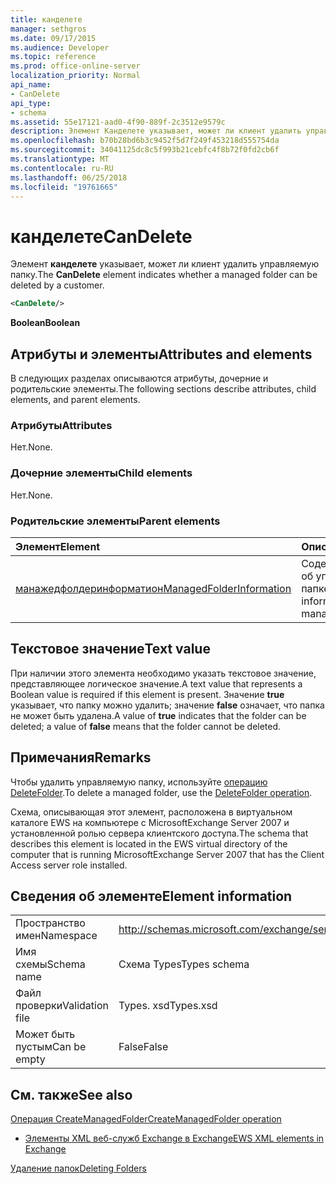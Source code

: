 ```yaml
---
title: канделете
manager: sethgros
ms.date: 09/17/2015
ms.audience: Developer
ms.topic: reference
ms.prod: office-online-server
localization_priority: Normal
api_name:
- CanDelete
api_type:
- schema
ms.assetid: 55e17121-aad0-4f90-889f-2c3512e9579c
description: Элемент Канделете указывает, может ли клиент удалить управляемую папку.
ms.openlocfilehash: b70b28bd6b3c9452f5d7f249f453218d555754da
ms.sourcegitcommit: 34041125dc8c5f993b21cebfc4f8b72f0fd2cb6f
ms.translationtype: MT
ms.contentlocale: ru-RU
ms.lasthandoff: 06/25/2018
ms.locfileid: "19761665"
---
```

# <a name="candelete"></a><span data-ttu-id="c8b37-103">канделете</span><span class="sxs-lookup"><span data-stu-id="c8b37-103">CanDelete</span></span>

<span data-ttu-id="c8b37-104">Элемент **канделете** указывает, может ли клиент удалить управляемую папку.</span><span class="sxs-lookup"><span data-stu-id="c8b37-104">The **CanDelete** element indicates whether a managed folder can be deleted by a customer.</span></span> 
  
```xml
<CanDelete/>
```

 <span data-ttu-id="c8b37-105">**Boolean**</span><span class="sxs-lookup"><span data-stu-id="c8b37-105">**Boolean**</span></span>
## <a name="attributes-and-elements"></a><span data-ttu-id="c8b37-106">Атрибуты и элементы</span><span class="sxs-lookup"><span data-stu-id="c8b37-106">Attributes and elements</span></span>

<span data-ttu-id="c8b37-107">В следующих разделах описываются атрибуты, дочерние и родительские элементы.</span><span class="sxs-lookup"><span data-stu-id="c8b37-107">The following sections describe attributes, child elements, and parent elements.</span></span>
  
### <a name="attributes"></a><span data-ttu-id="c8b37-108">Атрибуты</span><span class="sxs-lookup"><span data-stu-id="c8b37-108">Attributes</span></span>

<span data-ttu-id="c8b37-109">Нет.</span><span class="sxs-lookup"><span data-stu-id="c8b37-109">None.</span></span>
  
### <a name="child-elements"></a><span data-ttu-id="c8b37-110">Дочерние элементы</span><span class="sxs-lookup"><span data-stu-id="c8b37-110">Child elements</span></span>

<span data-ttu-id="c8b37-111">Нет.</span><span class="sxs-lookup"><span data-stu-id="c8b37-111">None.</span></span>
  
### <a name="parent-elements"></a><span data-ttu-id="c8b37-112">Родительские элементы</span><span class="sxs-lookup"><span data-stu-id="c8b37-112">Parent elements</span></span>

|<span data-ttu-id="c8b37-113">**Элемент**</span><span class="sxs-lookup"><span data-stu-id="c8b37-113">**Element**</span></span>|<span data-ttu-id="c8b37-114">**Описание**</span><span class="sxs-lookup"><span data-stu-id="c8b37-114">**Description**</span></span>|
|:-----|:-----|
|[<span data-ttu-id="c8b37-115">манажедфолдеринформатион</span><span class="sxs-lookup"><span data-stu-id="c8b37-115">ManagedFolderInformation</span></span>](managedfolderinformation.md) <br/> |<span data-ttu-id="c8b37-116">Содержит сведения об управляемой папке.</span><span class="sxs-lookup"><span data-stu-id="c8b37-116">Contains information about a managed folder.</span></span>  <br/> |
   
## <a name="text-value"></a><span data-ttu-id="c8b37-117">Текстовое значение</span><span class="sxs-lookup"><span data-stu-id="c8b37-117">Text value</span></span>

<span data-ttu-id="c8b37-118">При наличии этого элемента необходимо указать текстовое значение, представляющее логическое значение.</span><span class="sxs-lookup"><span data-stu-id="c8b37-118">A text value that represents a Boolean value is required if this element is present.</span></span> <span data-ttu-id="c8b37-119">Значение **true** указывает, что папку можно удалить; значение **false** означает, что папка не может быть удалена.</span><span class="sxs-lookup"><span data-stu-id="c8b37-119">A value of **true** indicates that the folder can be deleted; a value of **false** means that the folder cannot be deleted.</span></span> 
  
## <a name="remarks"></a><span data-ttu-id="c8b37-120">Примечания</span><span class="sxs-lookup"><span data-stu-id="c8b37-120">Remarks</span></span>

<span data-ttu-id="c8b37-121">Чтобы удалить управляемую папку, используйте [операцию DeleteFolder](deletefolder-operation.md).</span><span class="sxs-lookup"><span data-stu-id="c8b37-121">To delete a managed folder, use the [DeleteFolder operation](deletefolder-operation.md).</span></span>
  
<span data-ttu-id="c8b37-122">Схема, описывающая этот элемент, расположена в виртуальном каталоге EWS на компьютере с MicrosoftExchange Server 2007 и установленной ролью сервера клиентского доступа.</span><span class="sxs-lookup"><span data-stu-id="c8b37-122">The schema that describes this element is located in the EWS virtual directory of the computer that is running MicrosoftExchange Server 2007 that has the Client Access server role installed.</span></span>
  
## <a name="element-information"></a><span data-ttu-id="c8b37-123">Сведения об элементе</span><span class="sxs-lookup"><span data-stu-id="c8b37-123">Element information</span></span>

|||
|:-----|:-----|
|<span data-ttu-id="c8b37-124">Пространство имен</span><span class="sxs-lookup"><span data-stu-id="c8b37-124">Namespace</span></span>  <br/> |http://schemas.microsoft.com/exchange/services/2006/types  <br/> |
|<span data-ttu-id="c8b37-125">Имя схемы</span><span class="sxs-lookup"><span data-stu-id="c8b37-125">Schema name</span></span>  <br/> |<span data-ttu-id="c8b37-126">Схема Types</span><span class="sxs-lookup"><span data-stu-id="c8b37-126">Types schema</span></span>  <br/> |
|<span data-ttu-id="c8b37-127">Файл проверки</span><span class="sxs-lookup"><span data-stu-id="c8b37-127">Validation file</span></span>  <br/> |<span data-ttu-id="c8b37-128">Types. xsd</span><span class="sxs-lookup"><span data-stu-id="c8b37-128">Types.xsd</span></span>  <br/> |
|<span data-ttu-id="c8b37-129">Может быть пустым</span><span class="sxs-lookup"><span data-stu-id="c8b37-129">Can be empty</span></span>  <br/> |<span data-ttu-id="c8b37-130">False</span><span class="sxs-lookup"><span data-stu-id="c8b37-130">False</span></span>  <br/> |
   
## <a name="see-also"></a><span data-ttu-id="c8b37-131">См. также</span><span class="sxs-lookup"><span data-stu-id="c8b37-131">See also</span></span>



[<span data-ttu-id="c8b37-132">Операция CreateManagedFolder</span><span class="sxs-lookup"><span data-stu-id="c8b37-132">CreateManagedFolder operation</span></span>](createmanagedfolder-operation.md)


- [<span data-ttu-id="c8b37-133">Элементы XML веб-служб Exchange в Exchange</span><span class="sxs-lookup"><span data-stu-id="c8b37-133">EWS XML elements in Exchange</span></span>](ews-xml-elements-in-exchange.md)


[<span data-ttu-id="c8b37-134">Удаление папок</span><span class="sxs-lookup"><span data-stu-id="c8b37-134">Deleting Folders</span></span>](http://msdn.microsoft.com/library/1958add5-5071-4239-adb2-40f7a7d74aee%28Office.15%29.aspx)

